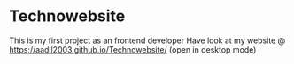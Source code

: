 # Technowebsite
This is my first project as an frontend developer 
Have look at my website @ https://aadil2003.github.io/Technowebsite/ (open in desktop mode)
